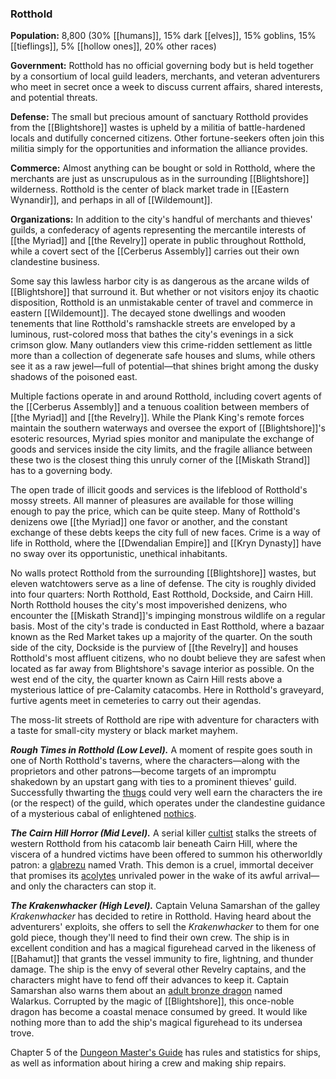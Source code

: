 ### Rotthold

**Population:** 8,800 (30% [[humans]], 15% dark [[elves]], 15% goblins, 15% [[tieflings]], 5% [[hollow ones]], 20% other races)

**Government:** Rotthold has no official governing body but is held together by a consortium of local guild leaders, merchants, and veteran adventurers who meet in secret once a week to discuss current affairs, shared interests, and potential threats.

**Defense:** The small but precious amount of sanctuary Rotthold provides from the [[Blightshore]] wastes is upheld by a militia of battle-hardened locals and dutifully concerned citizens. Other fortune-seekers often join this militia simply for the opportunities and information the alliance provides.

**Commerce:** Almost anything can be bought or sold in Rotthold, where the merchants are just as unscrupulous as in the surrounding [[Blightshore]] wilderness. Rotthold is the center of black market trade in [[Eastern Wynandir]], and perhaps in all of [[Wildemount]].

**Organizations:** In addition to the city's handful of merchants and thieves' guilds, a confederacy of agents representing the mercantile interests of [[the Myriad]] and [[the Revelry]] operate in public throughout Rotthold, while a covert sect of the [[Cerberus Assembly]] carries out their own clandestine business.

Some say this lawless harbor city is as dangerous as the arcane wilds of [[Blightshore]] that surround it. But whether or not visitors enjoy its chaotic disposition, Rotthold is an unmistakable center of travel and commerce in eastern [[Wildemount]]. The decayed stone dwellings and wooden tenements that line Rotthold's ramshackle streets are enveloped by a luminous, rust-colored moss that bathes the city's evenings in a sick crimson glow. Many outlanders view this crime-ridden settlement as little more than a collection of degenerate safe houses and slums, while others see it as a raw jewel—full of potential—that shines bright among the dusky shadows of the poisoned east.

Multiple factions operate in and around Rotthold, including covert agents of the [[Cerberus Assembly]] and a tenuous coalition between members of [[the Myriad]] and [[the Revelry]]. While the Plank King's remote forces maintain the southern waterways and oversee the export of [[Blightshore]]'s esoteric resources, Myriad spies monitor and manipulate the exchange of goods and services inside the city limits, and the fragile alliance between these two is the closest thing this unruly corner of the [[Miskath Strand]] has to a governing body.

The open trade of illicit goods and services is the lifeblood of Rotthold's mossy streets. All manner of pleasures are available for those willing enough to pay the price, which can be quite steep. Many of Rotthold's denizens owe [[the Myriad]] one favor or another, and the constant exchange of these debts keeps the city full of new faces. Crime is a way of life in Rotthold, where the [[Dwendalian Empire]] and [[Kryn Dynasty]] have no sway over its opportunistic, unethical inhabitants.

No walls protect Rotthold from the surrounding [[Blightshore]] wastes, but eleven watchtowers serve as a line of defense. The city is roughly divided into four quarters: North Rotthold, East Rotthold, Dockside, and Cairn Hill. North Rotthold houses the city's most impoverished denizens, who encounter the [[Miskath Strand]]'s impinging monstrous wildlife on a regular basis. Most of the city's trade is conducted in East Rotthold, where a bazaar known as the Red Market takes up a majority of the quarter. On the south side of the city, Dockside is the purview of [[the Revelry]] and houses Rotthold's most affluent citizens, who no doubt believe they are safest when located as far away from Blightshore's savage interior as possible. On the west end of the city, the quarter known as Cairn Hill rests above a mysterious lattice of pre-Calamity catacombs. Here in Rotthold's graveyard, furtive agents meet in cemeteries to carry out their agendas.

The moss-lit streets of Rotthold are ripe with adventure for characters with a taste for small-city mystery or black market mayhem.

_**Rough Times in Rotthold (Low Level).**_ A moment of respite goes south in one of North Rotthold's taverns, where the characters—along with the proprietors and other patrons—become targets of an impromptu shakedown by an upstart gang with ties to a prominent thieves' guild. Successfully thwarting the [thugs](https://www.dndbeyond.com/monsters/thug) could very well earn the characters the ire (or the respect) of the guild, which operates under the clandestine guidance of a mysterious cabal of enlightened [nothics](https://www.dndbeyond.com/monsters/nothic).

_**The Cairn Hill Horror (Mid Level).**_ A serial killer [cultist](https://www.dndbeyond.com/monsters/cultist) stalks the streets of western Rotthold from his catacomb lair beneath Cairn Hill, where the viscera of a hundred victims have been offered to summon his otherworldly patron: a [glabrezu](https://www.dndbeyond.com/monsters/glabrezu) named Vrath. This demon is a cruel, immortal deceiver that promises its [acolytes](https://www.dndbeyond.com/monsters/acolyte) unrivaled power in the wake of its awful arrival—and only the characters can stop it.

_**The Krakenwhacker (High Level).**_ Captain Veluna Samarshan of the galley _Krakenwhacker_ has decided to retire in Rotthold. Having heard about the adventurers' exploits, she offers to sell the _Krakenwhacker_ to them for one gold piece, though they'll need to find their own crew. The ship is in excellent condition and has a magical figurehead carved in the likeness of [[Bahamut]] that grants the vessel immunity to fire, lightning, and thunder damage. The ship is the envy of several other Revelry captains, and the characters might have to fend off their advances to keep it. Captain Samarshan also warns them about an [adult bronze dragon](https://www.dndbeyond.com/monsters/adult-bronze-dragon) named Walarkus. Corrupted by the magic of [[Blightshore]], this once-noble dragon has become a coastal menace consumed by greed. It would like nothing more than to add the ship's magical figurehead to its undersea trove.

Chapter 5 of the [Dungeon Master's Guide](https://www.dndbeyond.com/sources/dmg "Dungeon Master's Guide") has rules and statistics for ships, as well as information about hiring a crew and making ship repairs.